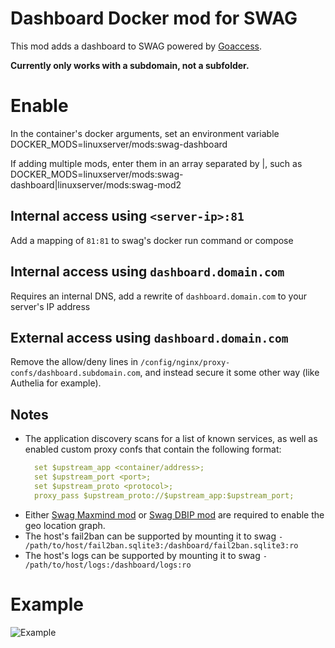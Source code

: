 # Dashboard Docker mod for SWAG

This mod adds a dashboard to SWAG powered by [Goaccess](https://goaccess.io/).

**Currently only works with a subdomain, not a subfolder.**

# Enable

In the container's docker arguments, set an environment variable DOCKER_MODS=linuxserver/mods:swag-dashboard

If adding multiple mods, enter them in an array separated by |, such as DOCKER_MODS=linuxserver/mods:swag-dashboard|linuxserver/mods:swag-mod2

## Internal access using `<server-ip>:81`

Add a mapping of `81:81` to swag's docker run command or compose

## Internal access using `dashboard.domain.com`

Requires an internal DNS, add a rewrite of `dashboard.domain.com` to your server's IP address

## External access using `dashboard.domain.com`

Remove the allow/deny lines in `/config/nginx/proxy-confs/dashboard.subdomain.com`, and instead secure it some other way (like Authelia for example).

## Notes 
- The application discovery scans for a list of known services, as well as enabled custom proxy confs that contain the following format:
  ```yaml
    set $upstream_app <container/address>;
    set $upstream_port <port>;
    set $upstream_proto <protocol>;
    proxy_pass $upstream_proto://$upstream_app:$upstream_port;
    ```
- Either [Swag Maxmind mod](https://github.com/linuxserver/docker-mods/tree/swag-maxmind) or [Swag DBIP mod](https://github.com/linuxserver/docker-mods/tree/swag-dbip) are required to enable the geo location graph.
- The host's fail2ban can be supported by mounting it to swag `- /path/to/host/fail2ban.sqlite3:/dashboard/fail2ban.sqlite3:ro`
- The host's logs can be supported by mounting it to swag `- /path/to/host/logs:/dashboard/logs:ro`

# Example
![Example](.assets/example.png)
